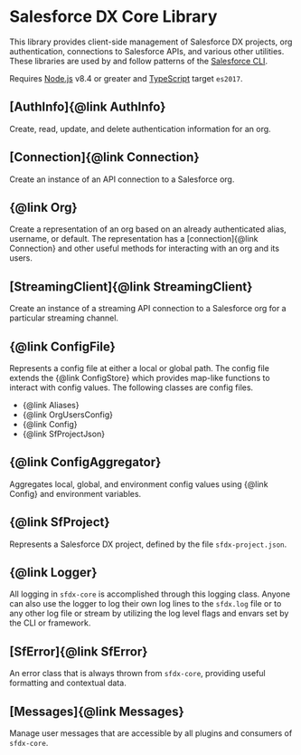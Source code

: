 # Salesforce DX Core Library

This library provides client-side management of Salesforce DX projects, org authentication, connections to Salesforce APIs, and various other utilities. These libraries are used by and follow patterns of the [Salesforce CLI](https://developer.salesforce.com/tools/sfdxcli).

Requires [Node.js](https://nodejs.org) v8.4 or greater and [TypeScript](http://www.typescriptlang.org/) target `es2017`.

## [AuthInfo]{@link AuthInfo}

Create, read, update, and delete authentication information for an org.

## [Connection]{@link Connection}

Create an instance of an API connection to a Salesforce org.

## {@link Org}

Create a representation of an org based on an already authenticated alias, username, or default. The representation has a [connection]{@link Connection} and other useful methods for interacting with an org and its users.

## [StreamingClient]{@link StreamingClient}

Create an instance of a streaming API connection to a Salesforce org for a particular streaming channel.

## {@link ConfigFile}

Represents a config file at either a local or global path. The config file extends the {@link ConfigStore} which provides map-like functions to interact with config values. The following classes are config files.

- {@link Aliases}
- {@link OrgUsersConfig}
- {@link Config}
- {@link SfProjectJson}

## {@link ConfigAggregator}

Aggregates local, global, and environment config values using {@link Config} and environment variables.

## {@link SfProject}

Represents a Salesforce DX project, defined by the file `sfdx-project.json`.

## {@link Logger}

All logging in `sfdx-core` is accomplished through this logging class. Anyone can also use the logger to log their own log lines to the `sfdx.log` file or to any other log file or stream by utilizing the log level flags and envars set by the CLI or framework.

## [SfError]{@link SfError}

An error class that is always thrown from `sfdx-core`, providing useful formatting and contextual data.

## [Messages]{@link Messages}

Manage user messages that are accessible by all plugins and consumers of `sfdx-core`.
